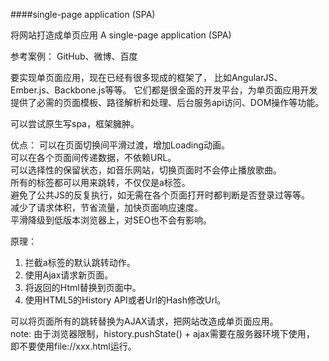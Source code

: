 ####single-page application (SPA)

将网站打造成单页应用 A single-page application (SPA)  

参考案例：
GitHub、微博、百度

要实现单页面应用，现在已经有很多现成的框架了，
比如AngularJS、Ember.js、Backbone.js等等。
它们都是很全面的开发平台，为单页面应用开发提供了必需的页面模板、路径解析和处理、后台服务api访问、DOM操作等功能。

可以尝试原生写spa，框架臃肿。

优点：
可以在页面切换间平滑过渡，增加Loading动画。  
可以在各个页面间传递数据，不依赖URL。  
可以选择性的保留状态，如音乐网站，切换页面时不会停止播放歌曲。  
所有的标签都可以用来跳转，不仅仅是a标签。  
避免了公共JS的反复执行，如无需在各个页面打开时都判断是否登录过等等。  
减少了请求体积，节省流量，加快页面响应速度。  
平滑降级到低版本浏览器上，对SEO也不会有影响。
 

原理：
1. 拦截a标签的默认跳转动作。
2. 使用Ajax请求新页面。
3. 将返回的Html替换到页面中。
4. 使用HTML5的History API或者Url的Hash修改Url。

可以将页面所有的跳转替换为AJAX请求，把网站改造成单页面应用。  
note: 由于浏览器限制，history.pushState() + ajax需要在服务器环境下使用，
即不要使用file://xxx.html运行。